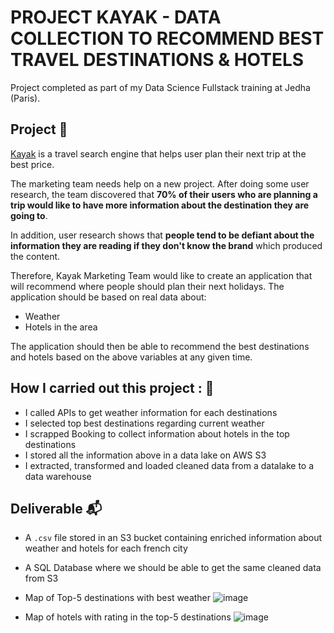 # PROJECT KAYAK - DATA COLLECTION TO RECOMMEND BEST TRAVEL DESTINATIONS & HOTELS

Project completed as part of my Data Science Fullstack training at Jedha (Paris). 

## Project 🚧

<a href="https://www.kayak.com" target="_blank">Kayak</a> is a travel search engine that helps user plan their next trip at the best price.

The marketing team needs help on a new project. After doing some user research, the team discovered that **70% of their users who are planning a trip would like to have more information about the destination they are going to**. 

In addition, user research shows that **people tend to be defiant about the information they are reading if they don't know the brand** which produced the content. 

Therefore, Kayak Marketing Team would like to create an application that will recommend where people should plan their next holidays. The application should be based on real data about:

* Weather 
* Hotels in the area 

The application should then be able to recommend the best destinations and hotels based on the above variables at any given time. 

## How I carried out this project : 🎯

* I called APIs to get weather information for each destinations
* I selected top best destinations regarding current weather
* I scrapped Booking to collect information about hotels in the top destinations
* I stored all the information above in a data lake on AWS S3
* I extracted, transformed and loaded cleaned data from a datalake to a data warehouse


## Deliverable 📬

* A `.csv` file stored in an S3 bucket containing enriched information about weather and hotels for each french city

* A SQL Database where we should be able to get the same cleaned data from S3 

* Map of Top-5 destinations with best weather
![image](https://github.com/user-attachments/assets/e09be309-8b74-4435-a6f3-30f7a6b0eba9)

* Map of hotels with rating in the top-5 destinations
![image](https://github.com/user-attachments/assets/b5d299dc-e28e-488a-ba94-25e1edc2974e)



